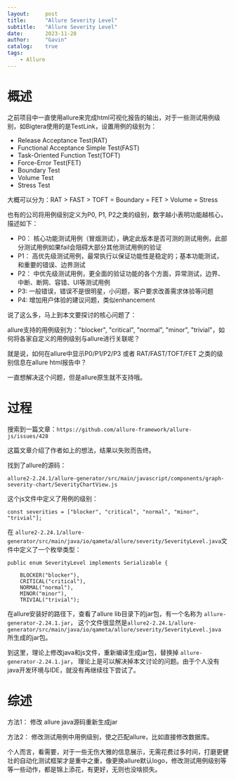 ```yaml
---
layout:     post
title:      "Allure Severity Level"
subtitle:   "Allure Severity Level"
date:       2023-11-28
author:     "Gavin"
catalog:    true
tags:
    - Allure
---
```



# 概述

之前项目中一直使用allure来完成html可视化报告的输出，对于一些测试用例级别，如Bigtera使用的是TestLink，设置用例的级别为：

* Release Acceptance Test(RAT)
* Functional Acceptance Simple Test(FAST)
* Task-Oriented Function Test(TOFT)
* Force-Error Test(FET)
* Boundary Test
* Volume Test
* Stress Test 
    
大概可以分为：RAT > FAST > TOFT = Boundary = FET > Volume = Stress 


也有的公司将用例级别定义为P0, P1, P2之类的级别，数字越小表明功能越核心，描述如下：

* P0： 核心功能测试用例（冒烟测试），确定此版本是否可测的测试用例，此部分测试用例如果fail会阻碍大部分其他测试用例的验证
* P1： 高优先级测试用例，最常执行以保证功能性是稳定的；基本功能测试，和重要的错误、边界测试
* P2： 中优先级测试用例，更全面的验证功能的各个方面，异常测试，边界、中断、断网、容错、UI等测试用例
* P3:  一般错误，错误不是很明星，小问题，客户要求改善需求体验等问题
* P4:  增加用户体验的建议问题，类似enhancement


说了这么多，马上到本文要探讨的核心问题了：

allure支持的用例级别为："blocker", "critical", "normal", "minor", "trivial"，如何将各家自定义的用例级别与allure进行关联呢？

就是说，如何在allure中显示P0/P1/P2/P3 或者 RAT/FAST/TOFT/FET 之类的级别信息在allure html报告中？

一直想解决这个问题，但是allure原生就不支持哦。

# 过程

搜索到一篇文章：``` https://github.com/allure-framework/allure-js/issues/428 ```

这篇文章介绍了作者如上的想法，结果以失败而告终。

找到了allure的源码：

``` allure2-2.24.1/allure-generator/src/main/javascript/components/graph-severity-chart/SeverityChartView.js ```

这个js文件中定义了用例的级别：

``` const severities = ["blocker", "critical", "normal", "minor", "trivial"]; ```

在 ``` allure2-2.24.1/allure-generator/src/main/java/io/qameta/allure/severity/SeverityLevel.java ```文件中定义了一个枚举类型：

```
public enum SeverityLevel implements Serializable {

    BLOCKER("blocker"),
    CRITICAL("critical"),
    NORMAL("normal"),
    MINOR("minor"),
    TRIVIAL("trivial");
```


在allure安装好的路径下，查看了allure lib目录下的jar包，有一个名称为 ``` allure-generator-2.24.1.jar ```， 这个文件很显然是``` allure2-2.24.1/allure-generator/src/main/java/io/qameta/allure/severity/SeverityLevel.java ``` 所生成的jar包。

到这里，理论上修改java和js文件，重新编译生成jar包，替换掉  ``` allure-generator-2.24.1.jar ```， 理论上是可以解决掉本文讨论的问题。由于个人没有java开发环境与IDE，就没有再继续往下尝试了。


# 综述

方法1： 修改 allure java源码重新生成jar

方法2： 修改测试用例中用例级别，使之匹配allure，比如直接修改数据库。

个人而言，看需要，对于一些无伤大雅的信息展示，无需花费过多时间，打磨更健壮的自动化测试框架才是重中之重，像更换allure默认logo，修改测试用例级别等等一些动作，都是锦上添花，有更好，无则也没啥损失。

